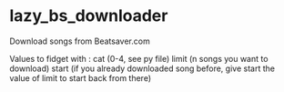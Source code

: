 # lazy_bs_downloader
Download songs from Beatsaver.com

Values to fidget with : 
cat (0-4, see py file)
limit (n songs you want to download)
start (if you already downloaded song before, give start the value of limit to start back from there)
